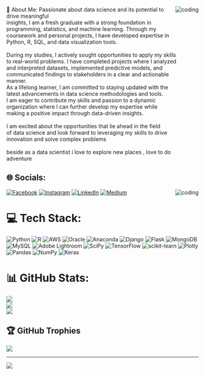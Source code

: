 <img align="right" alt="coding" widht="200" src="https://th.bing.com/th/id/R.b9b75ef8592bf4c7a8849a3412ea9035?rik=WuJQxtG9q5FuPQ&riu=http%3a%2f%2f38.media.tumblr.com%2fd98c7e0c53e1aaa8521ddcb31a421373%2ftumblr_nbyrlaLLDw1s141c3o1_r1_400.gif&ehk=onWrUPYvehhLEFyCyw344EQBNMgR0da9I1z4gTSbc%2bc%3d&risl=&pid=ImgRaw&r=0">
💫 About Me:
Passionate about data science and its potential to drive meaningful <br>insights, I am a fresh graduate with a strong foundation in <br>programming, statistics, and machine learning. Through my <br>coursework and personal projects, I have developed expertise in <br>Python, R, SQL, and data visualization tools.<br><br>During my studies, I actively sought opportunities to apply my skills <br>to real-world problems. I have completed projects where I analyzed <br>and interpreted datasets, implemented predictive models, and <br>communicated findings to stakeholders in a clear and actionable<br>manner.<br>As a lifelong learner, I am committed to staying updated with the <br>latest advancements in data science methodologies and tools.<br>I am eager to contribute my skills and passion to a dynamic <br>organization where I can further develop my expertise while <br>making a positive impact through data-driven insights.<br><br>I am excited about the opportunities that lie ahead in the field <br>of data science and look forward to leveraging my skills to drive<br> innovation and solve complex problems<br><br>beside as a data scientist i love to explore new places , love to do<br> adventure 


## 🌐 Socials:
[![Facebook](https://img.shields.io/badge/Facebook-%231877F2.svg?logo=Facebook&logoColor=white)](https://facebook.com/ruchir.tripathi.5) [![Instagram](https://img.shields.io/badge/Instagram-%23E4405F.svg?logo=Instagram&logoColor=white)](https://instagram.com/ruchirr_tripathi) [![LinkedIn](https://img.shields.io/badge/LinkedIn-%230077B5.svg?logo=linkedin&logoColor=white)](https://linkedin.com/in/ruchir-tripathi) [![Medium](https://img.shields.io/badge/Medium-12100E?logo=medium&logoColor=white)](https://medium.com/@@ruchir.rk.tripathi) 
<img align="right" alt="coding" widht="200" src="https://miro.medium.com/max/1400/1*g__jiesLRIfCRefVG69Pfw.gif">

# 💻 Tech Stack:
![Python](https://img.shields.io/badge/python-3670A0?style=for-the-badge&logo=python&logoColor=ffdd54) ![R](https://img.shields.io/badge/r-%23276DC3.svg?style=for-the-badge&logo=r&logoColor=white) ![AWS](https://img.shields.io/badge/AWS-%23FF9900.svg?style=for-the-badge&logo=amazon-aws&logoColor=white) ![Oracle](https://img.shields.io/badge/Oracle-F80000?style=for-the-badge&logo=oracle&logoColor=white) ![Anaconda](https://img.shields.io/badge/Anaconda-%2344A833.svg?style=for-the-badge&logo=anaconda&logoColor=white) ![Django](https://img.shields.io/badge/django-%23092E20.svg?style=for-the-badge&logo=django&logoColor=white) ![Flask](https://img.shields.io/badge/flask-%23000.svg?style=for-the-badge&logo=flask&logoColor=white) ![MongoDB](https://img.shields.io/badge/MongoDB-%234ea94b.svg?style=for-the-badge&logo=mongodb&logoColor=white) ![MySQL](https://img.shields.io/badge/mysql-%2300f.svg?style=for-the-badge&logo=mysql&logoColor=white) ![Adobe Lightroom](https://img.shields.io/badge/Adobe%20Lightroom-31A8FF.svg?style=for-the-badge&logo=Adobe%20Lightroom&logoColor=white) ![SciPy](https://img.shields.io/badge/SciPy-%230C55A5.svg?style=for-the-badge&logo=scipy&logoColor=%white) ![TensorFlow](https://img.shields.io/badge/TensorFlow-%23FF6F00.svg?style=for-the-badge&logo=TensorFlow&logoColor=white) ![scikit-learn](https://img.shields.io/badge/scikit--learn-%23F7931E.svg?style=for-the-badge&logo=scikit-learn&logoColor=white) ![Plotly](https://img.shields.io/badge/Plotly-%233F4F75.svg?style=for-the-badge&logo=plotly&logoColor=white) ![Pandas](https://img.shields.io/badge/pandas-%23150458.svg?style=for-the-badge&logo=pandas&logoColor=white) ![NumPy](https://img.shields.io/badge/numpy-%23013243.svg?style=for-the-badge&logo=numpy&logoColor=white) ![Keras](https://img.shields.io/badge/Keras-%23D00000.svg?style=for-the-badge&logo=Keras&logoColor=white)
# 📊 GitHub Stats:
![](https://github-readme-stats.vercel.app/api?username=Ruchirr12&theme=vision-friendly-dark&hide_border=false&include_all_commits=false&count_private=false)<br/>
![](https://github-readme-streak-stats.herokuapp.com/?user=Ruchirr12&theme=vision-friendly-dark&hide_border=false)<br/>
![](https://github-readme-stats.vercel.app/api/top-langs/?username=Ruchirr12&theme=vision-friendly-dark&hide_border=false&include_all_commits=false&count_private=false&layout=compact)

## 🏆 GitHub Trophies
![](https://github-profile-trophy.vercel.app/?username=Ruchirr12&theme=dracula&no-frame=false&no-bg=true&margin-w=4)

---
[![](https://visitcount.itsvg.in/api?id=Ruchirr12&icon=4&color=8)](https://visitcount.itsvg.in)

<!-- Proudly created with GPRM ( https://gprm.itsvg.in ) -->
